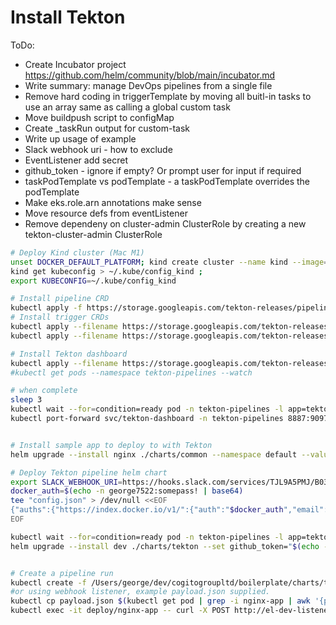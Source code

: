 # Install Tekton



ToDo:
- Create Incubator project https://github.com/helm/community/blob/main/incubator.md
- Write summary: manage DevOps pipelines from a single file
- Remove hard coding in triggerTemplate by moving all buitl-in tasks to use an array same as calling a global custom task
- Move buildpush script to configMap
- Create _taskRun output for custom-task
- Write up usage of example
- Slack webhook uri - how to exclude
- EventListener add secret
- github_token - ignore if empty? Or prompt user for input if required
- taskPodTemplate vs podTemplate - a taskPodTemplate overrides the podTemplate
- Make eks.role.arn annotations make sense
- Move resource defs from eventListener
- Remove dependeny on cluster-admin ClusterRole by creating a new tekton-cluster-admin ClusterRole 


```bash
# Deploy Kind cluster (Mac M1)
unset DOCKER_DEFAULT_PLATFORM; kind create cluster --name kind --image=rossgeorgiev/kind-node-arm64:v1.21.0 --config ~/.kube/cluster.yaml
kind get kubeconfig > ~/.kube/config_kind ;
export KUBECONFIG=~/.kube/config_kind

# Install pipeline CRD
kubectl apply -f https://storage.googleapis.com/tekton-releases/pipeline/previous/v0.36.0/release.yaml
# Install trigger CRDs
kubectl apply --filename https://storage.googleapis.com/tekton-releases/triggers/latest/release.yaml
kubectl apply --filename https://storage.googleapis.com/tekton-releases/triggers/latest/interceptors.yaml

# Install Tekton dashboard
kubectl apply --filename https://storage.googleapis.com/tekton-releases/dashboard/latest/tekton-dashboard-release.yaml
#kubectl get pods --namespace tekton-pipelines --watch

# when complete
sleep 3
kubectl wait --for=condition=ready pod -n tekton-pipelines -l app=tekton-dashboard
kubectl port-forward svc/tekton-dashboard -n tekton-pipelines 8887:9097 &


# Install sample app to deploy to with Tekton
helm upgrade --install nginx ./charts/common --namespace default --values ./examples/common-nginx-helloworld/override-values.yaml

# Deploy Tekton pipeline helm chart
export SLACK_WEBHOOK_URI=https://hooks.slack.com/services/TJL9A5PMJ/B03KPQ2V4JG/DUMMY
docker_auth=$(echo -n george7522:somepass! | base64)
tee "config.json" > /dev/null <<EOF
{"auths":{"https://index.docker.io/v1/":{"auth":"$docker_auth","email":"george@gcrosby.co.uk"}}}
EOF

kubectl wait --for=condition=ready pod -n tekton-pipelines -l app=tekton-pipelines-controller
helm upgrade --install dev ./charts/tekton --set github_token="$(echo -n "ENTERTOKEN" | base64)"  --set secret_ssh_key="$(cat ~/.ssh/id_rsa)" --set-file=docker_config_json=config.json --values ./examples/tekton-default-build-deploy/values-override.yaml --set secret_slack_webhook_uri=${SLACK_WEBHOOK_URI} --debug


# Create a pipeline run
kubectl create -f /Users/george/dev/cogitogroupltd/boilerplate/charts/tekton/templates/_pipelinerun.yaml 
#or using webhook listener, example payload.json supplied.
kubectl cp payload.json $(kubectl get pod | grep -i nginx-app | awk '{print $1}'):/root/payload.json
kubectl exec -it deploy/nginx-app -- curl -X POST http://el-dev-listener.default.svc.cluster.local:8080 -H 'X-GitHub-Event: pull_request' -d @/root/payload.json
```